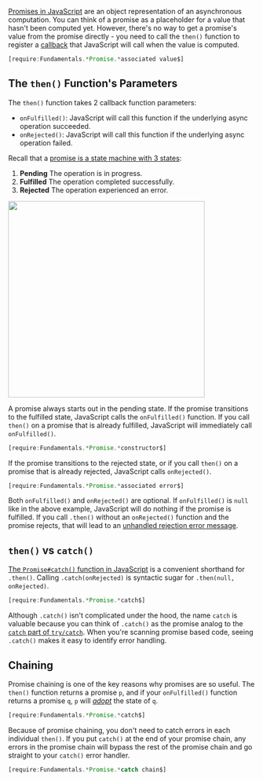 [Promises in JavaScript](/tutorials/fundamentals/promise) are an object
representation of an asynchronous computation. You can think of a promise as
a placeholder for a value that hasn't been computed yet. However, there's no way
to get a promise's value from the promise directly - you need to call the
`then()` function to register a [callback](/tutorials/fundamentals/callbacks)
that JavaScript will call when the value is computed.

```javascript
[require:Fundamentals.*Promise.*associated value$]
```

The `then()` Function's Parameters
----------------------------------

The `then()` function takes 2 callback function parameters:

- `onFulfilled()`: JavaScript will call this function if the underlying async operation succeeded.
- `onRejected()`: JavaScript will call this function if the underlying async operation failed.

Recall that a [promise is a state machine with 3 states](/tutorials/fundamentals/promise#promises-as-state-machines):

1. **Pending** The operation is in progress.
2. **Fulfilled** The operation completed successfully.
3. **Rejected** The operation experienced an error.

<img src="https://codebarbarian-images.s3.amazonaws.com/promise.png" class="inline-image" style="width: 400px">

A promise always starts out in the pending state. If the promise transitions
to the fulfilled state, JavaScript calls the `onFulfilled()` function. If you
call `then()` on a promise that is already fulfilled, JavaScript will
immediately call `onFulfilled()`.

```javascript
[require:Fundamentals.*Promise.*constructor$]
```

If the promise transitions to the rejected state, or if you call `then()` on
a promise that is already rejected, JavaScript calls `onRejected()`.

```javascript
[require:Fundamentals.*Promise.*associated error$]
```

Both `onFulfilled()` and `onRejected()` are optional. If `onFulfilled()` is
`null` like in the above example, JavaScript will do nothing if the promise is
fulfilled. If you call `.then()` without an `onRejected()` function and the
promise rejects, that will lead to an [unhandled rejection error message](https://thecodebarbarian.com/unhandled-promise-rejections-in-node.js.html).

`then()` vs `catch()`
---------------------

[The `Promise#catch()` function in JavaScript](https://developer.mozilla.org/en-US/docs/Web/JavaScript/Reference/Global_Objects/Promise/catch) is a convenient shorthand for `.then()`. Calling `.catch(onRejected)` is
syntactic sugar for `.then(null, onRejected)`.

```javascript
[require:Fundamentals.*Promise.*catch$]
```

Although `.catch()` isn't complicated under the hood, the name `catch` is
valuable because you can think of `.catch()` as the promise analog to the
[`catch` part of `try/catch`](https://www.w3schools.com/js/js_errors.asp).
When you're scanning promise based code, seeing `.catch()` makes it easy to
identify error handling.

Chaining
--------

Promise chaining is one of the key reasons why promises are so useful. The
`then()` function returns a promise `p`, and if your `onFulfilled()` function
returns a promise `q`, `p` will [_adopt_](https://promisesaplus.com/#point-49)
the state of `q`.

```javascript
[require:Fundamentals.*Promise.*catch$]
```

Because of promise chaining, you don't need to catch errors in each individual
`then()`. If you put `catch()` at the end of your promise chain, any errors
in the promise chain will bypass the rest of the promise chain and go straight
to your `catch()` error handler.

```javascript
[require:Fundamentals.*Promise.*catch chain$]
```